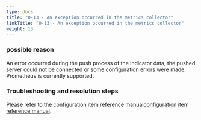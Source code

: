 ```yaml
---
type: docs
title: "0-13 - An exception occurred in the metrics collector"
linkTitle: "0-13 - An exception occurred in the metrics collector"
weight: 13
---
```



### possible reason

An error occurred during the push process of the indicator data, the pushed server could not be connected or some configuration errors were made. Prometheus is currently supported.

### Troubleshooting and resolution steps

Please refer to the configuration item reference manual[configuration item reference manual](/en/docs3-v2/java-sdk/reference-manual/config/properties/#metrics).

<p style="margin-top: 3rem;"> </p>